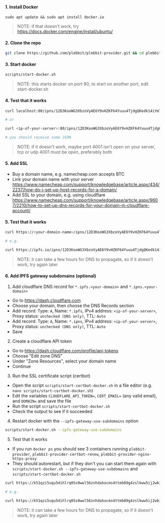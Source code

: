 #### 1. Install Docker

```
sudo apt update && sudo apt install docker.io
```

> NOTE: if that doesn't work, try https://docs.docker.com/engine/install/ubuntu/


#### 2. Clone the repo

```sh
git clone https://github.com/plebbit/plebbit-provider.git && cd plebbit-provider
```

#### 3. Start docker

```sh
scripts/start-docker.sh
```

> NOTE: this starts docker on port 80, to start on another port, edit start-docker.sh

#### 4. Test that it works

```sh
curl localhost:80/ipns/12D3KooWG3XbzoVyAE6Y9vHZKF64Yuuu4TjdgQKedk14iYmTEPWu

# or

curl <ip-of-your-server>:80/ipns/12D3KooWG3XbzoVyAE6Y9vHZKF64Yuuu4TjdgQKedk14iYmTEPWu

# you should receive some JSON
```

> NOTE: if it doesn't work, maybe port 4001 isn't open on your server, tcp or udp 4001 must be open, preferably both

#### 5. Add SSL

- Buy a domain name, e.g. namecheap.com accepts BTC
- Link your domain name with your server https://www.namecheap.com/support/knowledgebase/article.aspx/434/2237/how-do-i-set-up-host-records-for-a-domain/
- Add SSL to your domain, e.g. using cloudflare https://www.namecheap.com/support/knowledgebase/article.aspx/9607/2210/how-to-set-up-dns-records-for-your-domain-in-cloudflare-account/

#### 5. Test that it works

```sh
curl https://<your-domain-name>/ipns/12D3KooWG3XbzoVyAE6Y9vHZKF64Yuuu4TjdgQKedk14iYmTEPWu

# e.g.

curl https://ipfs.io/ipns/12D3KooWG3XbzoVyAE6Y9vHZKF64Yuuu4TjdgQKedk14iYmTEPWu
```

> NOTE: it can take a few hours for DNS to propagate, so if it doesn't work, try again later

#### 6. Add IPFS gateway subdomains (optional)

1. Add cloudflare DNS record for `*.ipfs.<your-domain>` and `*.ipns.<your-domain>`
  - Go to https://dash.cloudflare.com
  - Choose your domain, then choose the DNS Records section
  - Add record: Type: `A`, Name: `*.ipfs`, IPv4 address: `<ip-of-your-server>`, Proxy status: `unchecked (DNS only)`, TTL: `Auto`
  - Add record: Type: `A`, Name: `*.ipns`, IPv4 address: `<ip-of-your-server>`, Proxy status: `unchecked (DNS only)`, TTL: `Auto`
  - Save

2. Create a cloudflare API token
  - Go to https://dash.cloudflare.com/profile/api-tokens
  - Choose "Edit zone DNS"
  - Under "Zone Resources", select your domain name
  - Continue

3. Run the SSL certificate script (certbot)
  - Open the script `scripts/start-certbot-docker.sh` in a file editor (e.g. `nano scripts/start-certbot-docker.sh`)
  - Edit the variables `CLOUDFLARE_API_TOKEN=`, `CERT_EMAIL=` (any valid email), and `DOMAIN=` and save the file
  - Run the script `scripts/start-certbot-docker.sh`
  - Check the output to see if it succeeded

4. Restart docker with the `--ipfs-gateway-use-subdomains` option

```sh
scripts/start-docker.sh --ipfs-gateway-use-subdomains
```

5. Test that it works
  - If you run `docker ps` you should see 3 containers running `plebbit-provider`, `plebbit-provider-certbot-renew`, `plebbit-provider-nginx-https-proxy`
  - They should autorestart, but if they don't you can start them again with `scripts/start-docker.sh --ipfs-gateway-use-subdomains` and `scripts/start-certbot-docker.sh`

```sh
curl https://k51qzi5uqu5dihlrq05s0wwl56znhdakocms4ttmb89g4zslkww5ij2wbievra.ipns.<your-domain-name>

# e.g.

curl https://k51qzi5uqu5dihlrq05s0wwl56znhdakocms4ttmb89g4zslkww5ij2wbievra.ipns.ipfsgateway.xyz
```

> NOTE: it can take a few hours for DNS to propagate, so if it doesn't work, try again later

